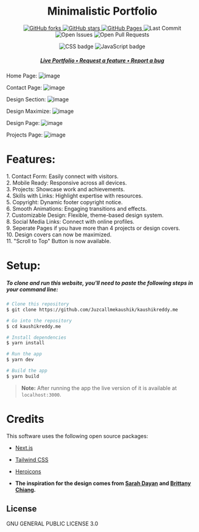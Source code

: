 <h1 align="center">
  Minimalistic Portfolio
</h1>

<p align="center">
  <a href="https://github.com/Juzcallmekaushik/kaushikreddy.me/network">
    <img src="https://img.shields.io/github/forks/Juzcallmekaushik/kaushikreddy.me?style=plastic" alt="GitHub forks" />
  </a>
  <a href="https://github.com/Juzcallmekaushik/kaushikreddy.me/stargazers">
    <img src="https://img.shields.io/github/stars/Juzcallmekaushik/kaushikreddy.me?style=plastic" alt="GitHub stars" />
  </a>
  <a href="https://kaushikreddy.me">
    <img src="https://img.shields.io/website?url=https%3A%2F%2Fkaushikreddy.me" alt="GitHub Pages" />
  </a>
  <img src="https://img.shields.io/github/last-commit/juzcallmekaushik/kaushikreddy.me" alt="Last Commit" />
  <img src="https://img.shields.io/github/issues/juzcallmekaushik/kaushikreddy.me?color=important" alt="Open Issues" />
  <img src="https://img.shields.io/github/issues-pr/juzcallmekaushik/kaushikreddy.me?color=yellowgreen" alt="Open Pull Requests" />
</p>

<p align="center">
  <img src="https://img.shields.io/badge/css-%23E34F26.svg?style=for-the-badge&logo=html5&logoColor=white" alt="CSS badge" title="CSS" />
  <img src="https://img.shields.io/badge/javascript-%23323330.svg?style=for-the-badge&logo=javascript&logoColor=%23F7DF1E" alt="JavaScript badge" title="JavaScript" />
</p>

<h5 align="center">
  <a href="https://kaushikreddy.me/">
    <strong>Live Portfolio •</strong>
  </a>
  <a href="https://github.com/Juzcallmekaushik/kaushikreddy.me/discussions/">
    <strong>Request a feature •</strong>
  </a>
  <a href="https://github.com/Juzcallmekaushik/kaushikreddy.me/issues">
    <strong>Report a bug</strong>
  </a>
</h5>

<p align="center">

  Home Page:
  ![image](https://github.com/user-attachments/assets/ed878fb3-507f-4343-8bdf-32bddb14f9b3)

  Contact Page:
  ![image](https://github.com/user-attachments/assets/0bad76bf-44b0-4c10-a995-5c1b6571b2cb)

  Design Section:
  ![image](https://github.com/user-attachments/assets/259325a4-e193-4413-8927-daad40424af6)

  Design Maximize:
  ![image](https://github.com/user-attachments/assets/6176a6a4-756c-4e92-8356-f409735049fe)

  Design Page:
  ![image](https://github.com/user-attachments/assets/e9c88293-30cf-4477-97ca-55854754789b)

  Projects Page:
  ![image](https://github.com/user-attachments/assets/5f8dcee0-dc46-4f64-a138-846fa42b15c8)
<p>

<h1>
Features:
</h1>
<p>
1. Contact Form: Easily connect with visitors.
</br>
2. Mobile Ready: Responsive across all devices.
</br>
3. Projects: Showcase work and achievements.
</br>
4. Skills with Links: Highlight expertise with resources.
</br>
5. Copyright: Dynamic footer copyright notice.
</br>
6. Smooth Animations: Engaging transitions and effects.
</br>
7. Customizable Design: Flexible, theme-based design system.
</br>
8. Social Media Links: Connect with online profiles.
</br>
9. Seperate Pages if you have more than 4 projects or design covers.
</br>
10. Design covers can now be maximized.
</br>
11. "Scroll to Top" Button is now available.
</p>



<h1>
Setup:
</h1>
<h5><strong>To clone and run this website, you'll need to paste the following steps in your command line:</strong></h5>

```bash
# Clone this repository
$ git clone https://github.com/Juzcallmekaushik/kaushikreddy.me

# Go into the repository
$ cd kaushikreddy.me

# Install dependencies
$ yarn install

# Run the app
$ yarn dev

# Build the app
$ yarn build
```
> **Note:**
> After running the app the live version of it is available at `localhost:3000`.

<h1>
Credits
</h1>
This software uses the following open source packages:

- [Next.js](https://nextjs.org)
- [Tailwind CSS](https://tailwindcss.com)
- [Heroicons](https://heroicons.com)

- <strong>The inspiration for the design comes from [Sarah Dayan](https://www.sarahdayan.dev/) and [Brittany Chiang](https://brittanychiang.com/).</strong>

<h2>
License
</h2>
GNU GENERAL PUBLIC LICENSE 3.0
